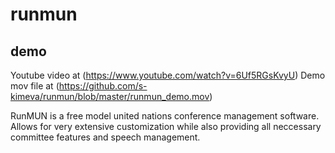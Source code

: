 # runmun

## demo
Youtube video at (https://www.youtube.com/watch?v=6Uf5RGsKvyU)
Demo mov file at (https://github.com/s-kimeva/runmun/blob/master/runmun_demo.mov)


RunMUN is a free model united nations conference management software. Allows for very extensive customization while also providing all neccessary committee features and speech management.
